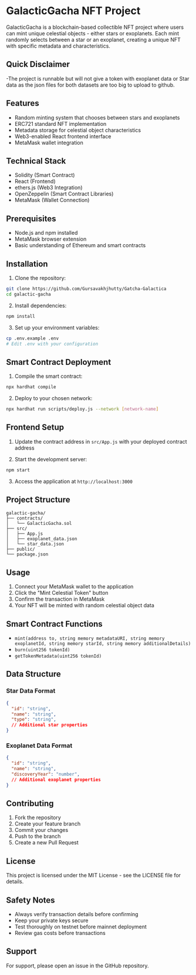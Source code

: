 # GalacticGacha NFT Project

GalacticGacha is a blockchain-based collectible NFT project where users can mint unique celestial objects - either stars or exoplanets. Each mint randomly selects between a star or an exoplanet, creating a unique NFT with specific metadata and characteristics.

## Quick Disclaimer

-The project is runnable but will not give a token with exoplanet data or Star data as the json files for both datasets are too big to upload to github.

## Features

- Random minting system that chooses between stars and exoplanets
- ERC721 standard NFT implementation
- Metadata storage for celestial object characteristics
- Web3-enabled React frontend interface
- MetaMask wallet integration

## Technical Stack

- Solidity (Smart Contract)
- React (Frontend)
- ethers.js (Web3 Integration)
- OpenZeppelin (Smart Contract Libraries)
- MetaMask (Wallet Connection)

## Prerequisites

- Node.js and npm installed
- MetaMask browser extension
- Basic understanding of Ethereum and smart contracts

## Installation

1. Clone the repository:
```bash
git clone https://github.com/Gursavakhjhutty/Gatcha-Galactica
cd galactic-gacha
```

2. Install dependencies:
```bash
npm install
```

3. Set up your environment variables:
```bash
cp .env.example .env
# Edit .env with your configuration
```

## Smart Contract Deployment

1. Compile the smart contract:
```bash
npx hardhat compile
```

2. Deploy to your chosen network:
```bash
npx hardhat run scripts/deploy.js --network [network-name]
```

## Frontend Setup

1. Update the contract address in `src/App.js` with your deployed contract address

2. Start the development server:
```bash
npm start
```

3. Access the application at `http://localhost:3000`

## Project Structure

```
galactic-gacha/
├── contracts/
│   └── GalacticGacha.sol
├── src/
│   ├── App.js
│   ├── exoplanet_data.json
│   └── star_data.json
├── public/
└── package.json
```

## Usage

1. Connect your MetaMask wallet to the application
2. Click the "Mint Celestial Token" button
3. Confirm the transaction in MetaMask
4. Your NFT will be minted with random celestial object data

## Smart Contract Functions

- `mint(address to, string memory metadataURI, string memory exoplanetId, string memory starId, string memory additionalDetails)`
- `burn(uint256 tokenId)`
- `getTokenMetadata(uint256 tokenId)`

## Data Structure

### Star Data Format
```json
{
  "id": "string",
  "name": "string",
  "type": "string",
  // Additional star properties
}
```

### Exoplanet Data Format
```json
{
  "id": "string",
  "name": "string",
  "discoveryYear": "number",
  // Additional exoplanet properties
}
```

## Contributing

1. Fork the repository
2. Create your feature branch
3. Commit your changes
4. Push to the branch
5. Create a new Pull Request

## License

This project is licensed under the MIT License - see the LICENSE file for details.

## Safety Notes

- Always verify transaction details before confirming
- Keep your private keys secure
- Test thoroughly on testnet before mainnet deployment
- Review gas costs before transactions

## Support

For support, please open an issue in the GitHub repository.
